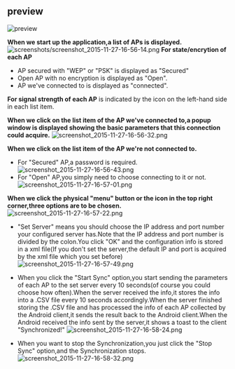 ## preview
![preview](https://github.com/caiqiqi/android-wifi-connecter1/blob/master/img/screenshots/device-2015-11-24-210859.mp4_1455616398.gif)

**When we start up the application,a list of APs is displayed.**
![screenshots/screenshot_2015-11-27-16-56-14.png](https://github.com/caiqiqi/android-wifi-connecter1/blob/master/img/screenshots/screenshot_2015-11-27-16-56-14.png)
**For state/encrytion of each AP**
- AP secured with "WEP" or "PSK" is displayed as "Secured"
- Open AP with no encryption is displayed as "Open".
- AP we've connected to is displayed as "connected".

**For signal strength of each AP**
is indicated by the icon on the left-hand side in each list item.

**When we click on the list item of the AP we've connected to,a popup window is displayed showing the basic parameters that this connection could acquire.**
![screenshot_2015-11-27-16-56-32.png](https://github.com/caiqiqi/android-wifi-connecter1/blob/master/img/screenshots/screenshot_2015-11-27-16-56-32.png)

**When we click on the list item of the AP we're not connected to.**
- For "Secured" AP,a password is required.
![screenshot_2015-11-27-16-56-43.png](https://github.com/caiqiqi/android-wifi-connecter1/blob/master/img/screenshots/screenshot_2015-11-27-16-56-43.png)
- For "Open" AP,you simply need to choose connecting to it or not.
![screenshot_2015-11-27-16-57-01.png](https://github.com/caiqiqi/android-wifi-connecter1/blob/master/img/screenshots/screenshot_2015-11-27-16-57-01.png)


**When we click the physical "menu" button or the icon in the top right corner,three options are to be chosen.**
![screenshot_2015-11-27-16-57-22.png](https://github.com/caiqiqi/android-wifi-connecter1/blob/master/img/screenshots/screenshot_2015-11-27-16-57-22.png)
- "Set Server" means you should choose the IP address and port number your configured server has.Note that the IP address and port number is divided by the colon.You click "OK" and the configuration info is stored in a xml file(If you don't set the server,the default IP and port is acquired by the xml file which you set before)
![screenshot_2015-11-27-16-57-49.png](https://github.com/caiqiqi/android-wifi-connecter1/blob/master/img/screenshots/screenshot_2015-11-27-16-57-49.png)

- When you click the "Start Sync" option,you start sending the parameters of each AP to the set server every 10 seconds(of course you could choose how often).When the server received the info,it stores the info into a .CSV file every 10 seconds accordingly.When the server finished storing the .CSV file and has processed the info of each AP collected by the Android client,it sends the result back to the Android client.When the Android received the info sent by the server,it shows a toast to the client "Synchronized!"
![screenshot_2015-11-27-16-58-24.png](https://github.com/caiqiqi/android-wifi-connecter1/blob/master/img/screenshots/screenshot_2015-11-27-16-58-24.png)
- When you want to stop the Synchronization,you just click the "Stop Sync" option,and the Synchronization stops.
![screenshot_2015-11-27-16-58-32.png](https://github.com/caiqiqi/android-wifi-connecter1/blob/master/img/screenshots/screenshot_2015-11-27-16-58-32.png)
